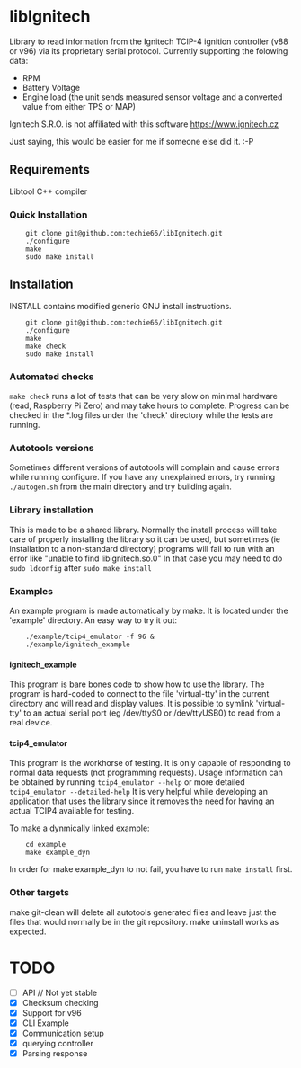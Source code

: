 <!-- vim: syntax=Markdown -->
# libIgnitech
Library to read information from the Ignitech TCIP-4 ignition controller (v88
or v96) via its proprietary serial protocol.
Currently supporting the folowing data:
 - RPM
 - Battery Voltage
 - Engine load (the unit sends measured sensor voltage and a converted value from either TPS or MAP)

Ignitech S.R.O. is not affiliated with this software https://www.ignitech.cz

Just saying, this would be easier for me if someone else did it. :-P

## Requirements
Libtool
C++ compiler

### Quick Installation
```
	git clone git@github.com:techie66/libIgnitech.git
	./configure
	make
	sudo make install
```

## Installation
INSTALL contains modified generic GNU install instructions.
```
	git clone git@github.com:techie66/libIgnitech.git
	./configure
	make
	make check
	sudo make install
```
### Automated checks
`make check` runs a lot of tests that can be very slow on minimal hardware (read, Raspberry Pi Zero) and may take hours to complete. Progress can be checked in the *.log files under the 'check' directory while the tests are running.

### Autotools versions
Sometimes different versions of autotools will complain and cause errors while running configure. If you have any unexplained errors, try running `./autogen.sh` from the main directory and try building again.

### Library installation
This is made to be a shared library. Normally the install process will take care of properly installing the library so it can be used, but sometimes (ie installation to a non-standard directory) programs will fail to run with an error like "unable to find libignitech.so.0" In that case you may need to do `sudo ldconfig` after `sudo make install`

### Examples
An example program is made automatically by make. It is located under the 'example' directory.
An easy way to try it out:
```
	./example/tcip4_emulator -f 96 &
	./example/ignitech_example
```

#### ignitech_example
This program is bare bones code to show how to use the library. The program is hard-coded to connect to the file 'virtual-tty' in the current directory and will read and display values. It is possible to symlink 'virtual-tty' to an actual serial port (eg /dev/ttyS0 or /dev/ttyUSB0) to read from a real device.

#### tcip4_emulator
This program is the workhorse of testing. It is only capable of responding to normal data requests (not programming requests). Usage information can be obtained by running `tcip4_emulator --help` or more detailed `tcip4_emulator --detailed-help`
It is very helpful while developing an application that uses the library since it removes the need for having an actual TCIP4 available for testing.

To make a dynmically linked example:
```
	cd example
	make example_dyn 
```
In order for make example_dyn to not fail, you have to run `make install` first.

### Other targets
make git-clean will delete all autotools generated files and leave just the files that would normally be in the git repository.
make uninstall works as expected.

# TODO
- [ ] API // Not yet stable
- [x] Checksum checking
- [x] Support for v96
- [x] CLI Example
- [x] Communication setup
- [x] querying controller
- [x] Parsing response
